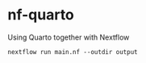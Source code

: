 # nf-quarto
Using Quarto together with Nextflow


```{bash}
nextflow run main.nf --outdir output
```
